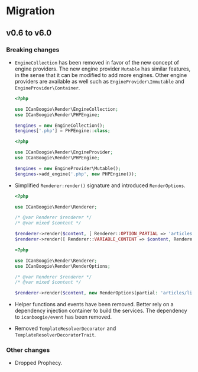 # Migration

## v0.6 to v6.0

### Breaking changes

- `EngineCollection` has been removed in favor of the new concept of engine providers. The new engine
provider `Mutable` has similar features, in the sense that it can be modified to add more engines.
Other engine providers are available as well such as `EngineProvider\Immutable` and
`EngineProvider\Container`.

    ```php
    <?php

    use ICanBoogie\Render\EngineCollection;
    use ICanBoogie\Render\PHPEngine;

    $engines = new EngineCollection();
    $engines['.php'] = PHPEngine::class;
    ```

    ```php
    <?php

    use ICanBoogie\Render\EngineProvider;
    use ICanBoogie\Render\PHPEngine;

    $engines = new EngineProvider\Mutable();
    $engines->add_engine('.php', new PHPEngine());
    ```

- Simplified `Renderer:render()` signature and introduced `RenderOptions`.

    ```php
    <?php

    use ICanBoogie\Render\Renderer;

    /* @var Renderer $renderer */
    /* @var mixed $content */

    $renderer->render($content, [ Renderer::OPTION_PARTIAL => 'articles/list' ]);
    $renderer->render([ Renderer::VARIABLE_CONTENT => $content, Renderer::OPTION_PARTIAL => 'articles/list' ]);
    ```
    ```php
    <?php

    use ICanBoogie\Render\Renderer;
    use ICanBoogie\Render\RenderOptions;

    /* @var Renderer $renderer */
    /* @var mixed $content */

    $renderer->render($content, new RenderOptions(partial: 'articles/list' ));
    ```

- Helper functions and events have been removed. Better rely on a dependency injection container to
build the services. The dependency to `icanboogie/event` has been removed.

- Removed `TemplateResolverDecorator` and `TemplateResolverDecoratorTrait`.



### Other changes

- Dropped Prophecy.
